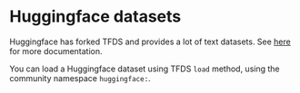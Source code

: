 # Huggingface datasets

Huggingface has forked TFDS and provides a lot of text datasets. See
[here](https://huggingface.co/docs/datasets/) for more documentation.

You can load a Huggingface dataset using TFDS `load` method, using the community
namespace `huggingface:`.

